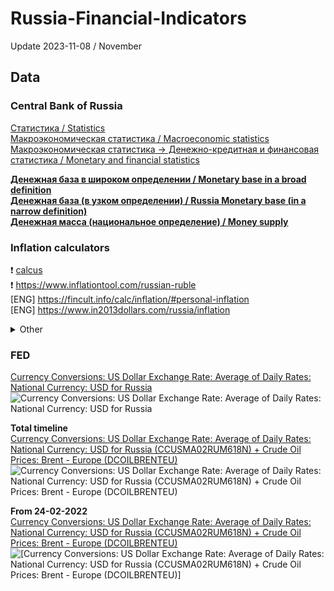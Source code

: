 # Russia-Financial-Indicators
Update 2023-11-08 / November

## Data         
### Central Bank of Russia           
[Статистика / Statistics](https://www.cbr.ru/statistics/)                  
[Макроэкономическая статистика / Macroeconomic statistics](https://www.cbr.ru/statistics/macro_itm)                   
[Макроэкономическая статистика -> Денежно-кредитная и финансовая статистика / Monetary and financial statistics](https://www.cbr.ru/statistics/macro_itm/dkfs/)                 
              
**[Денежная база в широком определении / Monetary base in a broad definition](https://www.cbr.ru/vfs/statistics/ms/mb_bd.xlsx)**                      
**[Денежная база (в узком определении) / Russia Monetary base (in a narrow definition)](https://www.cbr.ru/hd_base/mb_nd)**                             
**[Денежная масса (национальное определение) / Money supply](https://www.cbr.ru/statistics/ms/)**

### Inflation calculators
❗ [calcus](https://calcus.ru/inflyaciya)                
❗ https://www.inflationtool.com/russian-ruble                       
[ENG] https://fincult.info/calc/inflation/#personal-inflation          
[ENG] https://www.in2013dollars.com/russia/inflation               
<details>
   <summary>Other</summary> 
  
https://уровень-инфляции.рф/инфляционные-калькуляторы                                   
https://t-calc.ru/cpi-calc - таблица с данными            
https://www.statbureau.org/ru/russia/inflation-calculators               
https://app.2lead.ru/calc_inflyaciya_cen/                
https://profinansy.ru/calculators/inflation       
https://assistentus.ru/kalkulyator-inflyacii                   
</details>
  
### FED
[Currency Conversions: US Dollar Exchange Rate: Average of Daily Rates: National Currency: USD for Russia](https://fred.stlouisfed.org/series/CCUSMA02RUM618N)         
![Currency Conversions: US Dollar Exchange Rate: Average of Daily Rates: National Currency: USD for Russia](https://fred.stlouisfed.org/graph/fredgraph.png?g=1cofG)               

**Total timeline**                
[Currency Conversions: US Dollar Exchange Rate: Average of Daily Rates: National Currency: USD for Russia  (CCUSMA02RUM618N) + Crude Oil Prices: Brent - Europe  (DCOILBRENTEU)](https://fred.stlouisfed.org/graph/?g=1cofX)          
![Currency Conversions: US Dollar Exchange Rate: Average of Daily Rates: National Currency: USD for Russia  (CCUSMA02RUM618N) + Crude Oil Prices: Brent - Europe  (DCOILBRENTEU)](https://fred.stlouisfed.org/graph/fredgraph.png?g=1cofX)                      

**From 24-02-2022**               
[Currency Conversions: US Dollar Exchange Rate: Average of Daily Rates: National Currency: USD for Russia  (CCUSMA02RUM618N) + Crude Oil Prices: Brent - Europe  (DCOILBRENTEU)](https://fred.stlouisfed.org/graph/?g=1cogl)             
![[Currency Conversions: US Dollar Exchange Rate: Average of Daily Rates: National Currency: USD for Russia  (CCUSMA02RUM618N) + Crude Oil Prices: Brent - Europe  (DCOILBRENTEU)]](https://fred.stlouisfed.org/graph/fredgraph.png?g=1cogl)            


